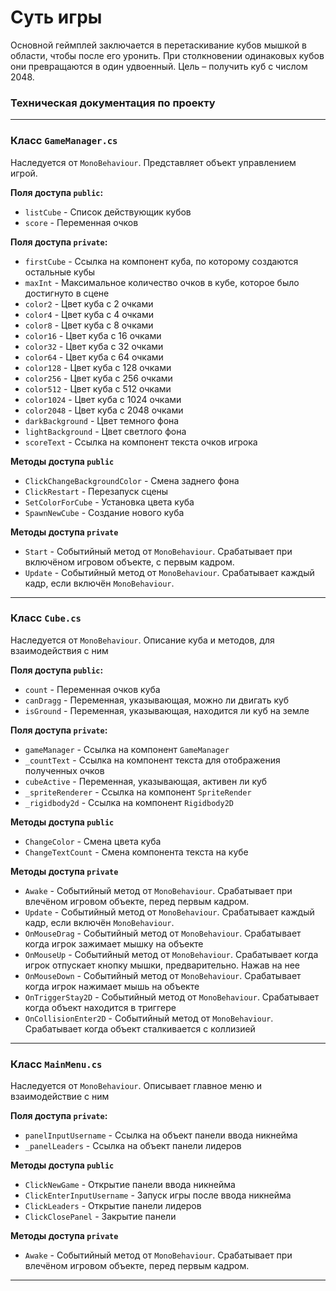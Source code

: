 # Суть игры
Основной геймплей заключается в перетаскивание кубов мышкой в области, чтобы после его уронить. При столкновении одинаковых кубов они превращаются в один удвоенный. Цель – получить куб с числом 2048.

### **Техническая документация по проекту**

---

### Класс `GameManager.cs`
Наследуется от `MonoBehaviour`. Представляет объект управлением игрой.

**Поля доступа `public`:**
- `listCube` - Список действующик кубов
- `score` -	Переменная очков

**Поля доступа `private`:**
- `firstCube` -	Ссылка на компонент куба, по которому создаются остальные кубы
- `maxInt` -	Максимальное количество очков в кубе, которое было достигнуто в сцене
- `color2` -	Цвет куба с 2 очками
- `color4` -	Цвет куба с 4 очками
- `color8` -	Цвет куба с 8 очками
- `color16` -	Цвет куба с 16 очками
- `color32` -	Цвет куба с 32 очками
- `color64` -	Цвет куба с 64 очками
- `color128` -	Цвет куба с 128 очками
- `color256` -	Цвет куба с 256 очками
- `color512` -	Цвет куба с 512 очками
- `color1024` -	Цвет куба с 1024 очками
- `color2048` -	Цвет куба с 2048 очками
- `darkBackground` -	Цвет темного фона
- `lightBackground` -	Цвет светлого фона
- `scoreText` -	Ссылка на компонент текста очков игрока 

**Методы доступа `public`**
- `ClickChangeBackgroundColor` -	Смена заднего фона
- `ClickRestart` -	Перезапуск сцены
- `SetColorForCube` -	Установка цвета куба
- `SpawnNewCube` -	Создание нового куба

**Методы доступа `private`**
- `Start` -	Событийный метод от `MonoBehaviour`. Срабатывает при включёном игровом объекте, с первым кадром. 
- `Update` -	Событийный метод от `MonoBehaviour`. Срабатывает каждый кадр, если включён `MonoBehaviour`.
  
---

### Класс `Cube.cs`
Наследуется от `MonoBehaviour`. Описание куба и методов, для взаимодействия с ним

**Поля доступа `public`:**
- `count` -	Переменная очков куба
- `canDragg` -	Переменная, указывающая, можно ли двигать куб
- `isGround` -	Переменная, указывающая, находится ли куб на земле
  
**Поля доступа `private`:**
- `gameManager` -	Ссылка на компонент `GameManager`
- `_countText` -	Ссылка на компонент текста для отображения полученных очков
- `cubeActive` -	Переменная, указывающая, активен ли куб
- `_spriteRenderer` -	Ссылка на компонент `SpriteRender`
- `_rigidbody2d` -	Ссылка на компонент `Rigidbody2D`

**Методы доступа `public`**
- `ChangeColor` -	Смена цвета куба
- `ChangeTextCount` -	Смена компонента текста на кубе

**Методы доступа `private`**
- `Awake` -	Событийный метод от `MonoBehaviour`. Срабатывает при влечёном игровом объекте, перед первым кадром. 
- `Update` -	Событийный метод от `MonoBehaviour`. Срабатывает каждый кадр, если включён `MonoBehaviour`. 
- `OnMouseDrag` -	Событийный метод от `MonoBehaviour`. Срабатывает когда игрок зажимает мышку на объекте
- `OnMouseUp` -	Событийный метод от `MonoBehaviour`. Срабатывает когда игрок отпускает кнопку мышки, предварительно. Нажав на нее
- `OnMouseDown` -	Событийный метод от `MonoBehaviour`. Срабатывает когда игрок нажимает мышь на объекте
- `OnTriggerStay2D` -	Событийный метод от `MonoBehaviour`. Срабатывает когда объект находится в триггере
- `OnCollisionEnter2D` -	Событийный метод от `MonoBehaviour`. Срабатывает когда объект сталкивается с коллизией

---

### Класс `MainMenu.cs`
Наследуется от `MonoBehaviour`. Описывает главное меню и взаимодействие с ним

**Поля доступа `private`:**
- `panelInputUsername` -	Ссылка на объект панели ввода никнейма
- `_panelLeaders` -	Ссылка на объект панели лидеров

**Методы доступа `public`**
- `ClickNewGame` -	Открытие панели ввода никнейма
- `ClickEnterInputUsername` -	Запуск игры после ввода никнейма
- `ClickLeaders` -	Открытие панели лидеров
- `ClickClosePanel` -	Закрытие панели

**Методы доступа `private`**
- `Awake` -	Событийный метод от `MonoBehaviour`. Срабатывает при влечёном игровом объекте, перед первым кадром. 

---
